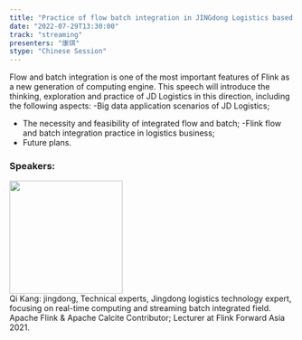 ```yaml
---
title: "Practice of flow batch integration in JINGdong Logistics based on Apache Flink"
date: "2022-07-29T13:30:00"
track: "streaming"
presenters: "康琪"
stype: "Chinese Session"
---
```

Flow and batch integration is one of the most important features of Flink as a new generation of computing engine. This speech will introduce the thinking, exploration and practice of JD Logistics in this direction, including the following aspects:
-Big data application scenarios of JD Logistics;
- The necessity and feasibility of integrated flow and batch;
-Flink flow and batch integration practice in logistics business;
- Future plans.
 ### Speakers: 
 <img src="images/speaker/1057.png" width="200" /><br>Qi Kang: jingdong, Technical experts, Jingdong logistics technology expert, focusing on real-time computing and streaming batch integrated field.
Apache Flink & Apache Calcite Contributor; Lecturer at Flink Forward Asia 2021.

 